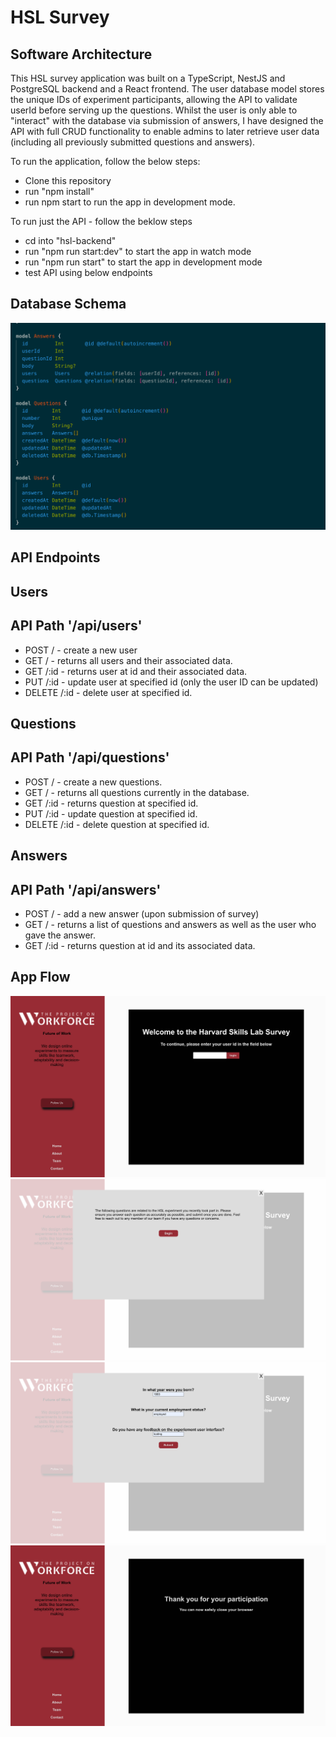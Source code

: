 # HSL Survey

## Software Architecture

This HSL survey application was built on a TypeScript, NestJS and PostgreSQL backend and a React frontend. The user database model stores the unique IDs of experiment participants, allowing the API to validate userId before serving up the questions. Whilst the user is only able to "interact" with the database via submission of answers, I have designed the API with full CRUD functionality to enable admins to later retrieve user data (including all previously submitted questions and answers).

To run the application, follow the below steps:

- Clone this repository
- run "npm install"
- run npm start to run the app in development mode.

To run just the API - follow the beklow steps

- cd into "hsl-backend"
- run "npm run start:dev" to start the app in watch mode
- run "npm run start" to start the app in development mode
- test API using below endpoints

## Database Schema

![alt Database Schema](https://github.com/tynawilliam/HSL/blob/main/documentation/images/schema.png?raw=true)

## API Endpoints

## Users

## API Path '/api/users'

- POST / - create a new user
- GET / - returns all users and their associated data.
- GET /:id - returns user at id and their associated data.
- PUT /:id - update user at specified id (only the user ID can be updated)
- DELETE /:id - delete user at specified id.

## Questions

## API Path '/api/questions'

- POST / - create a new questions.
- GET / - returns all questions currently in the database.
- GET /:id - returns question at specified id.
- PUT /:id - update question at specified id.
- DELETE /:id - delete question at specified id.

## Answers

## API Path '/api/answers'

- POST / - add a new answer (upon submission of survey)
- GET / - returns a list of questions and answers as well as the user who gave the answer.
- GET /:id - returns question at id and its associated data.


## App Flow
![alt Login](https://github.com/tynawilliam/HSL/blob/main/documentation/images/login.png?raw=true)
![alt Begin](https://github.com/tynawilliam/HSL/blob/main/documentation/images/begin.png?raw=true)
![alt Thank You](https://github.com/tynawilliam/HSL/blob/main/documentation/images/questions.png?raw=true)
![alt Thank You](https://github.com/tynawilliam/HSL/blob/main/documentation/images/thankYou.png?raw=true)
